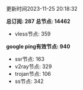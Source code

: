 更新时间2023-11-25 20:18:32

**总订阅: 287**
**总节点: 14462**
- vless节点: 359

**google ping有效节点: 940**
- ssr节点: 163
- v2ray节点: 329
- trojan节点: 106
- ss节点: 342
